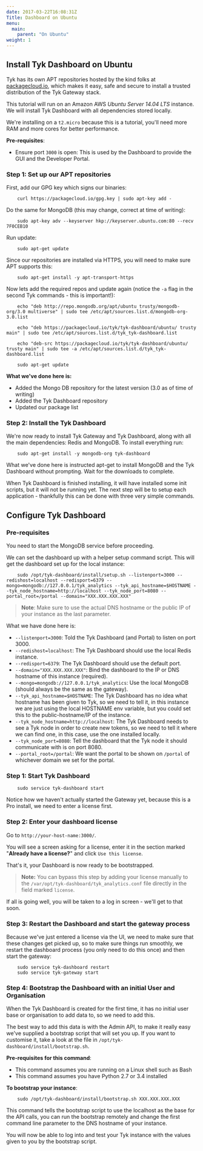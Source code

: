 ```yaml
---
date: 2017-03-22T16:08:31Z
Title: Dashboard on Ubuntu
menu:
  main:
    parent: "On Ubuntu"
weight: 1 
---
```


## <a name="install-tyk-dashboard-ubuntu"></a>Install Tyk Dashboard on Ubuntu

Tyk has its own APT repositories hosted by the kind folks at [packagecloud.io][1], which makes it easy, safe and secure to install a trusted distribution of the Tyk Gateway stack.

This tutorial will run on an Amazon AWS *Ubuntu Server 14.04 LTS* instance. We will install Tyk Dashboard with all dependencies stored locally.

We're installing on a `t2.micro` because this is a tutorial, you'll need more RAM and more cores for better performance.

**Pre-requisites**:

*   Ensure port `3000` is open: This is used by the Dashboard to provide the GUI and the Developer Portal.

### Step 1: Set up our APT repositories

First, add our GPG key which signs our binaries:
```{.copyWrapper}
    curl https://packagecloud.io/gpg.key | sudo apt-key add -
``` 

Do the same for MongoDB (this may change, correct at time of writing):
```{.copyWrapper}
    sudo apt-key adv --keyserver hkp://keyserver.ubuntu.com:80 --recv 7F0CEB10
``` 

Run update:
```{.copyWrapper}
    sudo apt-get update
``` 

Since our repositories are installed via HTTPS, you will need to make sure APT supports this:
```{.copyWrapper}
    sudo apt-get install -y apt-transport-https 
```

Now lets add the required repos and update again (notice the `-a` flag in the second Tyk commands - this is important!):
```{.copyWrapper}
    echo "deb http://repo.mongodb.org/apt/ubuntu trusty/mongodb-org/3.0 multiverse" | sudo tee /etc/apt/sources.list.d/mongodb-org-3.0.list
    
    echo "deb https://packagecloud.io/tyk/tyk-dashboard/ubuntu/ trusty main" | sudo tee /etc/apt/sources.list.d/tyk_tyk-dashboard.list
    
    echo "deb-src https://packagecloud.io/tyk/tyk-dashboard/ubuntu/ trusty main" | sudo tee -a /etc/apt/sources.list.d/tyk_tyk-dashboard.list
    
    sudo apt-get update
```

**What we've done here is:**

*   Added the Mongo DB repository for the latest version (3.0 as of time of writing)
*   Added the Tyk Dashboard repository
*   Updated our package list

### Step 2: Install the Tyk Dashboard

We're now ready to install Tyk Gateway and Tyk Dashboard, along with all the main dependencies: Redis and MongoDB. To install everything run:
```{.copyWrapper}
    sudo apt-get install -y mongodb-org tyk-dashboard
``` 

What we've done here is instructed apt-get to install MongoDB and the Tyk Dashboard without prompting. Wait for the downloads to complete.

When Tyk Dashboard is finished installing, it will have installed some init scripts, but it will not be running yet. The next step will be to setup each application - thankfully this can be done with three very simple commands.

## <a name="configure-tyk-dashboard"></a> Configure Tyk Dashboard

### Pre-requisites

You need to start the MongoDB service before proceeding.

We can set the dashboard up with a helper setup command script. This will get the dashboard set up for the local instance:
```{.copyWrapper}
    sudo /opt/tyk-dashboard/install/setup.sh --listenport=3000 --redishost=localhost --redisport=6379 --mongo=mongodb://127.0.0.1/tyk_analytics --tyk_api_hostname=$HOSTNAME --tyk_node_hostname=http://localhost --tyk_node_port=8080 --portal_root=/portal --domain="XXX.XXX.XXX.XXX"
``` 

> **Note**: Make sure to use the actual DNS hostname or the public IP of your instance as the last parameter.

What we have done here is:

*   `--listenport=3000`: Told the Tyk Dashboard (and Portal) to listen on port 3000.
*   `--redishost=localhost`: The Tyk Dashboard should use the local Redis instance.
*   `--redisport=6379`: The Tyk Dashboard should use the default port.
*   `--domain="XXX.XXX.XXX.XXX"`: Bind the dashboard to the IP or DNS hostname of this instance (required).
*   `--mongo=mongodb://127.0.0.1/tyk_analytics`: Use the local MongoDB (should always be the same as the gateway).
*   `--tyk_api_hostname=$HOSTNAME`: The Tyk Dashboard has no idea what hostname has been given to Tyk, so we need to tell it, in this instance we are just using the local HOSTNAME env variable, but you could set this to the public-hostname/IP of the instance.
*   `--tyk_node_hostname=http://localhost`: The Tyk Dashboard needs to see a Tyk node in order to create new tokens, so we need to tell it where we can find one, in this case, use the one installed locally.
*   `--tyk_node_port=8080`: Tell the dashboard that the Tyk node it should communicate with is on port 8080.
*   `--portal_root=/portal`: We want the portal to be shown on `/portal` of whichever domain we set for the portal.

### Step 1: Start Tyk Dashboard
```{.copyWrapper}
    sudo service tyk-dashboard start
``` 

Notice how we haven't actually started the Gateway yet, because this is a Pro install, we need to enter a license first.

### Step 2: Enter your dashboard license

Go to `http://your-host-name:3000/`.

You will see a screen asking for a license, enter it in the section marked "**Already have a license?**" and click `Use this license`.

That's it, your Dashboard is now ready to be bootstrapped.

> **Note:** You can bypass this step by adding your license manually to the `/var/opt/tyk-dashboard/tyk_analytics.conf` file directly in the field marked `license`.

If all is going well, you will be taken to a log in screen - we'll get to that soon.

### Step 3: Restart the Dashboard and start the gateway process

Because we've just entered a license via the UI, we need to make sure that these changes get picked up, so to make sure things run smoothly, we restart the dashboard process (you only need to do this once) and then start the gateway:
```{.copyWrapper}
    sudo service tyk-dashboard restart 
    sudo service tyk-gateway start
``` 

### Step 4: Bootstrap the Dashboard with an initial User and Organisation

When the Tyk Dashboard is created for the first time, it has no initial user base or organisation to add data to, so we need to add this.

The best way to add this data is with the Admin API, to make it really easy we've supplied a bootstrap script that will set you up. If you want to customise it, take a look at the file in `/opt/tyk-dashboard/install/bootstrap.sh`.

**Pre-requisites for this command**:

*   This command assumes you are running on a Linux shell such as Bash
*   This command assumes you have Python 2.7 or 3.4 installed

**To bootstrap your instance**:
```{.copyWrapper}
    sudo /opt/tyk-dashboard/install/bootstrap.sh XXX.XXX.XXX.XXX
``` 

This command tells the bootstrap script to use the localhost as the base for the API calls, you can run the bootstrap remotely and change the first command line parameter to the DNS hostname of your instance.

You will now be able to log into and test your Tyk instance with the values given to you by the bootstrap script.

[1]: https://packagecloud.io/tyk

